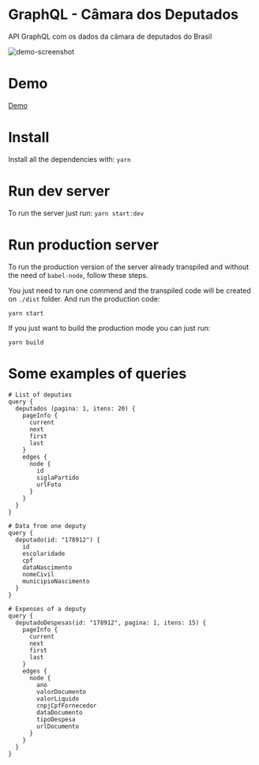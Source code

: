 # GraphQL - Câmara dos Deputados
API GraphQL com os dados da câmara de deputados do Brasil

![demo-screenshot](https://user-images.githubusercontent.com/3718366/56203532-5c572f80-603d-11e9-9e12-0dbf0223fc8b.png)

# Demo

[Demo](https://graphql-camara-deputados.herokuapp.com/)

# Install

Install all the dependencies with: `yarn`

# Run dev server

To run the server just run: `yarn start:dev`

# Run production server

To run the production version of the server already transpiled and without the need of `babel-node`, follow these steps.

You just need to run one commend and the transpiled code will be created on `./dist` folder. And run the production code:

```
yarn start
```

If you just want to build the production mode you can just run:

```
yarn build
```

# Some examples of queries

```
# List of deputies
query {
  deputados (pagina: 1, itens: 20) {
    pageInfo {
      current
      next
      first
      last
    }
    edges {
      node {
        id
        siglaPartido
        urlFoto
      }
    }
  }
}
```

```
# Data from one deputy
query {
  deputado(id: "178912") {
    id
    escolaridade
    cpf
    dataNascimento
    nomeCivil
    municipioNascimento
  }
}
```

```
# Expenses of a deputy
query {
  deputadoDespesas(id: "178912", pagina: 1, itens: 15) {
    pageInfo {
      current
      next
      first
      last
    }
    edges {
      node {
        ano
        valorDocumento
        valorLiquido
        cnpjCpfFornecedor
        dataDocumento
        tipoDespesa
        urlDocumento
      }
    }
  }
}
```

